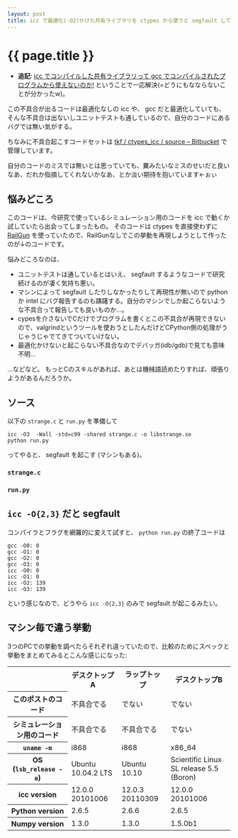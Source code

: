 ```yaml
---
layout: post
title: icc で最適化(-O2)かけた共有ライブラリを ctypes から使うと segfault してしまうことがあって困っている
---
```


# {{ page.title }} #

- **追記**: [icc でコンパイルした共有ライブラリって gcc でコンパイルされたプログラムから使えないのか!](../28/icc-so-cannot-used-from-gcc-python.html) ということで一応解決(=どうにもなならないことが分かったw)。

この不具合が出るコードは最適化なしの icc や、 gcc だと最適化していても、そんな不具合は出ないしユニットテストも通しているので、自分のコードにあるバグでは無い気がする。

ちなみに不具合起こすコードセットは
[tkf / ctypes_icc / source – Bitbucket](https://bitbucket.org/tkf/ctypes_icc/src)
で管理しています。

自分のコードのミスでは無いとは思っていても、糞みたいなミスのせいだと良いなあ、だれか指摘してくれないかなあ、とか淡い期待を抱いています←ぉぃ

## 悩みどころ ##

このコードは、今研究で使っているシミュレーション用のコードを icc で動くか試していたら出会ってしまったもの。
そのコードは ctypes を直接使わずに
[RailGun](http://tkf.bitbucket.org/railgun-doc-ja/index.html)
を使っていたので、RailGunなしでこの挙動を再現しようとして作ったのが↓のコードです。

悩みどころなのは、

- ユニットテストは通しているとはいえ、 segfault するようなコードで研究続けるのが凄く気持ち悪い。
- マシンによって segfault したりしなかったりして再現性が無いので python か intel にバグ報告するのも躊躇する。自分のマシンでしか起こらないような不具合って報告しても良いものか...。
- cypesを介さないでCだけでプログラムを書くとこの不具合が再現できないので、valgrindというツールを使おうとしたんだけどCPython側の処理がうじゃうじゃでてきてついていけない。
- 最適化かけないと起こらない不具合なのでデバッガ(idb/gdb)で見ても意味不明...

...などなど。
もっとCのスキルがあれば、あとは機械語読めたりすれば、頑張りようがあるんだろうか。


## ソース ##

以下の `strange.c` と `run.py` を準備して

    icc -O3  -Wall -std=c99 -shared strange.c -o libstrange.so
    python run.py

ってやると、 segfault を起こす (マシンもある)。

### `strange.c` ###

<script src="https://bitbucket.org/tkf/ctypes_icc/src/456006b3ceaa/strange.c?embed=t">
</script>

### `run.py` ###

<script src="https://bitbucket.org/tkf/ctypes_icc/src/456006b3ceaa/run.py?embed=t">
</script>


## `icc -O{2,3}` だと segfault ##

コンパイラとフラグを網羅的に変えて試すと、 `python run.py` の終了コードは

    gcc -O0: 0
    gcc -O1: 0
    gcc -O2: 0
    gcc -O3: 0
    icc -O0: 0
    icc -O1: 0
    icc -O2: 139
    icc -O3: 139

という感じなので、どうやら `icc -O{2,3}` のみで segfault が起こるみたい。


## マシン毎で違う挙動 ##

3つのPCでの挙動を調べたらそれぞれ違っていたので、比較のためにスペックと挙動をまとめてみるとこんな感じになった:

<table>
  <tr>
    <th></th>
    <th>デスクトップA</th>
    <th>ラップトップ</th>
    <th>デスクトップB</th>
  </tr>
  <tr>
    <th>このポストのコード</th>
    <td>不具合でる</td>
    <td>でない</td>
    <td>でない</td>
  </tr>
  <tr>
    <th>シミュレーション用のコード</th>
    <td>不具合でる</td>
    <td>不具合でる</td>
    <td>でない</td>
  </tr>
  <tr>
    <th><code>uname -m</code></th>
    <td>i868</td>
    <td>i868</td>
    <td>x86_64</td>
  </tr>
  <tr>
    <th>OS (<code>lsb_release -a</code>)</th>
    <td>Ubuntu 10.04.2 LTS</td>
    <td>Ubuntu 10.10</td>
    <td>Scientific Linux SL release 5.5 (Boron)</td>
  </tr>
  <tr>
    <th>icc version</th>
    <td>12.0.0 20101006</td>
    <td>12.0.3 20110309</td>
    <td>12.0.0 20101006</td>
  </tr>
  <tr>
    <th>Python version</th>
    <td>2.6.5</td>
    <td>2.6.6</td>
    <td>2.6.5</td>
  </tr>
  <tr>
    <th>Numpy version</th>
    <td>1.3.0</td>
    <td>1.3.0</td>
    <td>1.5.0b1</td>
  </tr>
</table>
